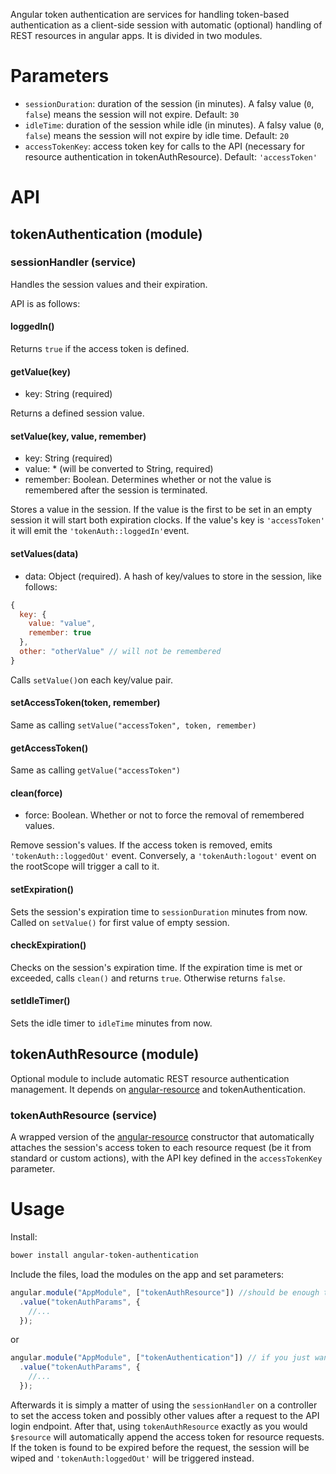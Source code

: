 Angular token authentication are services for handling token-based authentication as a client-side session with automatic (optional) handling of REST resources in angular apps. It is divided in two modules.

# Parameters

- `sessionDuration`: duration of the session (in minutes). A falsy value (`0`, `false`) means the session will not expire. Default: `30`
- `idleTime`: duration of the session while idle (in minutes). A falsy value (`0`, `false`) means the session will not expire by idle time. Default: `20`
- `accessTokenKey`: access token key for calls to the API (necessary for resource authentication in tokenAuthResource). Default: `'accessToken'`

# API

## tokenAuthentication (module)

### sessionHandler (service)

Handles the session values and their expiration.

API is as follows:

#### loggedIn()

Returns `true` if the access token is defined.

#### getValue(key)
- key: String (required)

Returns a defined session value.

#### setValue(key, value, remember)
- key: String (required)
- value: * (will be converted to String, required)
- remember: Boolean. Determines whether or not the value is remembered after the session is terminated.

Stores a value in the session. If the value is the first to be set in an empty session it will start both expiration clocks. If the value's key is `'accessToken'` it will emit the `'tokenAuth::loggedIn'`event.

#### setValues(data)
- data: Object (required). A hash of key/values to store in the session, like follows:
```javascript
{
  key: {
    value: "value",
    remember: true
  },
  other: "otherValue" // will not be remembered
}
```

Calls `setValue()`on each key/value pair.

#### setAccessToken(token, remember)

Same as calling `setValue("accessToken", token, remember)`

#### getAccessToken()

Same as calling `getValue("accessToken")`

#### clean(force)
- force: Boolean. Whether or not to force the removal of remembered values.

Remove session's values. If the access token is removed, emits `'tokenAuth::loggedOut'` event. Conversely, a `'tokenAuth:logout'` event on the rootScope will trigger a call to it.

#### setExpiration()

Sets the session's expiration time to `sessionDuration` minutes from now. Called on `setValue()` for first value of empty session.

#### checkExpiration()

Checks on the session's expiration time. If the expiration time is met or exceeded, calls `clean()` and returns `true`. Otherwise returns `false`.

#### setIdleTimer()

Sets the idle timer to `idleTime` minutes from now.


## tokenAuthResource (module)

Optional module to include automatic REST resource authentication management. It depends on [angular-resource](http://docs.angularjs.org/api/ngResource.$resource) and tokenAuthentication.

### tokenAuthResource (service)

A wrapped version of the [angular-resource](http://docs.angularjs.org/api/ngResource.$resource) constructor that automatically attaches the session's access token to each resource request (be it from standard or custom actions), with the API key defined in the `accessTokenKey` parameter.

# Usage

Install:

```sh
bower install angular-token-authentication
```

Include the files, load the modules on the app and set parameters:

```javascript
angular.module("AppModule", ["tokenAuthResource"]) //should be enough to load both modules (it depends on tokenAuthentication)
  .value("tokenAuthParams", {
    //...
  });
```

or

```javascript
angular.module("AppModule", ["tokenAuthentication"]) // if you just want to use the sessionHandler
  .value("tokenAuthParams", {
    //...
  });
```

Afterwards it is simply a matter of using the `sessionHandler` on a controller to set the access token and possibly other values after a request to the API login endpoint. After that, using `tokenAuthResource` exactly as you would `$resource` will automatically append the access token for resource requests. If the token is found to be expired before the request, the session will be wiped and `'tokenAuth:loggedOut'` will be triggered instead.